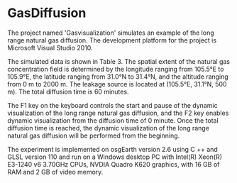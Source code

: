 # GasDiffusion

The project named 'Gasvisualization' simulates an example of the long range natural gas diffusion. The development platform for the project is Microsoft Visual Studio 2010.

The simulated data is shown in Table 3. The spatial extent of the natural gas concentration field is determined by the longitude ranging from 105.5°E to 105.9°E, the latitude ranging from 31.0°N to 31.4°N, and the altitude ranging from 0 m to 2000 m. The leakage source is located at (105.5°E, 31.1°N, 500 m). The total diffusion time is 60 minutes.

The F1 key on the keyboard controls the start and pause of the dynamic visualization of the long range natural gas diffusion, and the F2 key enables dynamic visualization from the diffusion time of 0 minute. Once the total diffusion time is reached, the dynamic visualization of the long range natural gas diffusion will be performed from the beginning.

The experiment is implemented on osgEarth version 2.6 using C ++ and GLSL version 110 and run on a Windows desktop PC with Intel(R) Xeon(R) E3-1240 v6 3.70GHz CPUs, NVDIA Quadro K620 graphics, with 16 GB of RAM and 2 GB of video memory.
